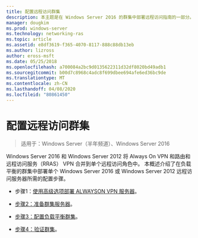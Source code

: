 ```yaml
---
title: 配置远程访问群集
description: 本主题是在 Windows Server 2016 的群集中部署远程访问指南的一部分。
manager: dougkim
ms.prod: windows-server
ms.technology: networking-ras
ms.topic: article
ms.assetid: e8df3619-f365-4070-8117-888c88db13eb
ms.author: lizross
author: eross-msft
ms.date: 05/25/2018
ms.openlocfilehash: a700084a2bc9d0135622311d32df8020bd49adb1
ms.sourcegitcommit: b00d7c8968c4adc8f699dbee694afe6ed36bc9de
ms.translationtype: MT
ms.contentlocale: zh-CN
ms.lasthandoff: 04/08/2020
ms.locfileid: "80861450"
---
```

# <a name="configure-a-remote-access-cluster"></a>配置远程访问群集

>适用于：Windows Server（半年频道）、Windows Server 2016

 Windows Server 2016 和 Windows Server 2012 将 Always On VPN 和路由和远程访问服务（RRAS） VPN 合并到单个远程访问角色中。 本概述介绍了在负载平衡的群集中部署单个 Windows Server 2016 或 Windows Server 2012 远程访问服务器所需的配置步骤。
  
-  步骤1：[使用高级选项部署 ALWAYSON VPN 服务器](../../../vpn/always-on-vpn/deploy/always-on-vpn-adv-options.md)。
  
-   [步骤2：准备群集服务器](Step-2-Prepare-Cluster-Servers.md)。  
  
-   [步骤3：配置负载平衡群集](Step-3-Configure-a-Load-Balanced-Cluster.md)。  
  
-   [步骤4：验证群集](Step-4-Verify-the-Cluster.md)。  
  



